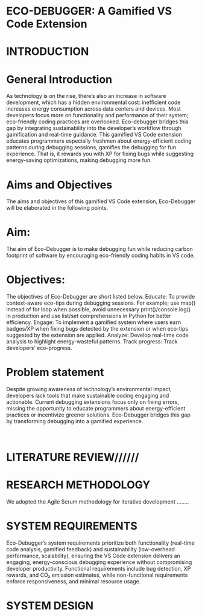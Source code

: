 # ECO-DEBUGGER: A Gamified VS Code Extension



# INTRODUCTION

# General Introduction
As technology is on the rise, there’s also an increase in software development, which has a hidden environmental cost: inefficient code increases energy consumption across data centers and devices. Most developers focus more on functionality and performance of their system; eco-friendly coding practices are overlooked. Eco-debugger bridges this gap by integrating sustainability into the developer’s workflow through gamification and real-time guidance. This gamified VS Code extension educates programmers especially freshmen about energy-efficient coding patterns during debugging sessions, gamifies the debugging for fun experience. That is, it rewards you with XP for fixing bugs while suggesting energy-saving optimizations, making debugging more fun.

# Aims and Objectives
The aims and objectives of this gamified VS Code extension, Eco-Debugger will be elaborated in the following points.
# Aim:
The aim of Eco-Debugger is to make debugging fun while reducing carbon footprint of software by encouraging eco-friendly coding habits in VS code.
# Objectives:
The objectives of Eco-Debugger are short listed below.
 	Educate: To provide context-aware eco-tips during debugging sessions. For example; use map() instead of for loop when possible, avoid unnecessary print()/console.log() in production and use list/set comprehensions in Python for better efficiency.
 	Engage: To implement a gamified system where users earn badges/XP when fixing bugs detected by the extension or when eco-tips suggested by the extension are applied.
 	Analyze:  Develop real-time code analysis to highlight energy-wasteful patterns.
 	Track progress: Track developers’ eco-progress.

# Problem statement
Despite growing awareness of technology’s environmental impact, developers lack tools that make sustainable coding engaging and actionable. Current debugging extensions focus only on fixing errors, missing the opportunity to educate programmers about energy-efficient practices or incentivize greener solutions. Eco-Debugger bridges this gap by transforming debugging into a gamified experience.

 
# LITERATURE REVIEW//////

# RESEARCH METHODOLOGY

We adopted the Agile Scrum methodology for iterative development ……..

# SYSTEM REQUIREMENTS
Eco-Debugger’s system requirements prioritize both functionality (real-time code analysis, gamified feedback) and sustainability (low-overhead performance, scalability), ensuring the VS Code extension delivers an engaging, energy-conscious debugging experience without compromising developer productivity. Functional requirements include bug detection, XP rewards, and CO₂ emission estimates, while non-functional requirements enforce responsiveness, and minimal resource usage.

# SYSTEM DESIGN
